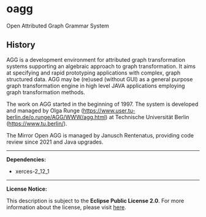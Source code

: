 # oagg
Open Attributed Graph Grammar System

## History

AGG is a development environment for attributed graph transformation systems supporting an algebraic approach to graph transformation.
It aims at specifying and rapid prototyping applications with complex, graph structured data. AGG may be (re)used (without GUI)
as a general purpose graph transformation engine in high level JAVA applications employing graph transformation methods.

The work on AGG started in the beginning of 1997. The system is developed and managed by Olga Runge (https://www.user.tu-berlin.de/o.runge/AGG/WWW/agg.html) at Technische Universität Berlin (https://www.tu.berlin/).

The Mirror Open AGG is managed by Janusch Rentenatus, providing code review since 2021 and Java upgrades.

---

**Dependencies:**

* xerces-2_12_1

---

**License Notice:**

This description is subject to the **Eclipse Public License 2.0**. For more information about the license, please visit [here](https://www.eclipse.org/legal/epl-2.0/).
